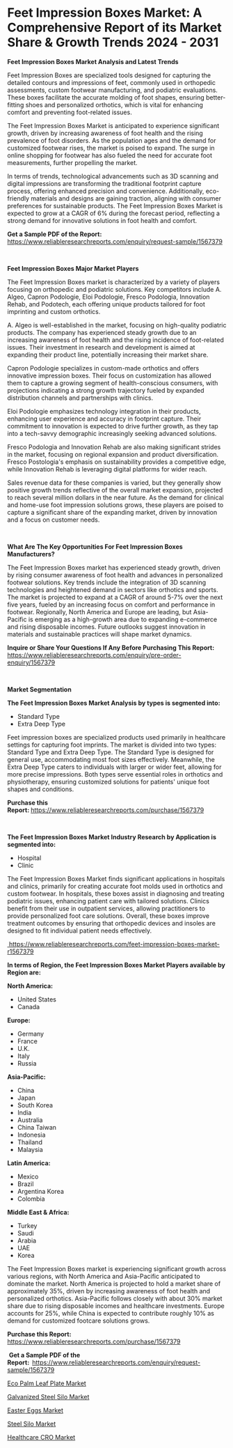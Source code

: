 <p><h1>Feet Impression Boxes Market: A Comprehensive Report of its Market Share & Growth Trends 2024 - 2031</h1></p><p><strong>Feet Impression Boxes Market Analysis and Latest Trends</strong></p>
<p><p>Feet Impression Boxes are specialized tools designed for capturing the detailed contours and impressions of feet, commonly used in orthopedic assessments, custom footwear manufacturing, and podiatric evaluations. These boxes facilitate the accurate molding of foot shapes, ensuring better-fitting shoes and personalized orthotics, which is vital for enhancing comfort and preventing foot-related issues.</p><p>The Feet Impression Boxes Market is anticipated to experience significant growth, driven by increasing awareness of foot health and the rising prevalence of foot disorders. As the population ages and the demand for customized footwear rises, the market is poised to expand. The surge in online shopping for footwear has also fueled the need for accurate foot measurements, further propelling the market.</p><p>In terms of trends, technological advancements such as 3D scanning and digital impressions are transforming the traditional footprint capture process, offering enhanced precision and convenience. Additionally, eco-friendly materials and designs are gaining traction, aligning with consumer preferences for sustainable products. The Feet Impression Boxes Market is expected to grow at a CAGR of 6% during the forecast period, reflecting a strong demand for innovative solutions in foot health and comfort.</p></p>
<p><strong>Get a Sample PDF of the Report:&nbsp;</strong> <a href="https://www.reliableresearchreports.com/enquiry/request-sample/1567379?utm_campaign=34&utm_medium=2&utm_source=Github&utm_content=ia&utm_term=17112024&utm_id=feet-impression-boxes">https://www.reliableresearchreports.com/enquiry/request-sample/1567379</a></p>
<p>&nbsp;</p>
<p><strong>Feet Impression Boxes Major Market Players</strong></p>
<p><p>The Feet Impression Boxes market is characterized by a variety of players focusing on orthopedic and podiatric solutions. Key competitors include A. Algeo, Capron Podologie, Eloi Podologie, Fresco Podologia, Innovation Rehab, and Podotech, each offering unique products tailored for foot imprinting and custom orthotics.</p><p>A. Algeo is well-established in the market, focusing on high-quality podiatric products. The company has experienced steady growth due to an increasing awareness of foot health and the rising incidence of foot-related issues. Their investment in research and development is aimed at expanding their product line, potentially increasing their market share.</p><p>Capron Podologie specializes in custom-made orthotics and offers innovative impression boxes. Their focus on customization has allowed them to capture a growing segment of health-conscious consumers, with projections indicating a strong growth trajectory fueled by expanded distribution channels and partnerships with clinics.</p><p>Eloi Podologie emphasizes technology integration in their products, enhancing user experience and accuracy in footprint capture. Their commitment to innovation is expected to drive further growth, as they tap into a tech-savvy demographic increasingly seeking advanced solutions.</p><p>Fresco Podologia and Innovation Rehab are also making significant strides in the market, focusing on regional expansion and product diversification. Fresco Postologia's emphasis on sustainability provides a competitive edge, while Innovation Rehab is leveraging digital platforms for wider reach.</p><p>Sales revenue data for these companies is varied, but they generally show positive growth trends reflective of the overall market expansion, projected to reach several million dollars in the near future. As the demand for clinical and home-use foot impression solutions grows, these players are poised to capture a significant share of the expanding market, driven by innovation and a focus on customer needs.</p></p>
<p>&nbsp;</p>
<p><strong>What Are The Key Opportunities For Feet Impression Boxes Manufacturers?</strong></p>
<p><p>The Feet Impression Boxes market has experienced steady growth, driven by rising consumer awareness of foot health and advances in personalized footwear solutions. Key trends include the integration of 3D scanning technologies and heightened demand in sectors like orthotics and sports. The market is projected to expand at a CAGR of around 5-7% over the next five years, fueled by an increasing focus on comfort and performance in footwear. Regionally, North America and Europe are leading, but Asia-Pacific is emerging as a high-growth area due to expanding e-commerce and rising disposable incomes. Future outlooks suggest innovation in materials and sustainable practices will shape market dynamics.</p></p>
<p><strong>Inquire or Share Your Questions If Any Before Purchasing This Report:</strong> <a href="https://www.reliableresearchreports.com/enquiry/pre-order-enquiry/1567379?utm_campaign=34&utm_medium=2&utm_source=Github&utm_content=ia&utm_term=17112024&utm_id=feet-impression-boxes">https://www.reliableresearchreports.com/enquiry/pre-order-enquiry/1567379</a></p>
<p>&nbsp;</p>
<p><strong>Market Segmentation</strong></p>
<p><strong>The Feet Impression Boxes Market Analysis by types is segmented into:</strong></p>
<p><ul><li>Standard Type</li><li>Extra Deep Type</li></ul></p>
<p><p>Feet impression boxes are specialized products used primarily in healthcare settings for capturing foot imprints. The market is divided into two types: Standard Type and Extra Deep Type. The Standard Type is designed for general use, accommodating most foot sizes effectively. Meanwhile, the Extra Deep Type caters to individuals with larger or wider feet, allowing for more precise impressions. Both types serve essential roles in orthotics and physiotherapy, ensuring customized solutions for patients' unique foot shapes and conditions.</p></p>
<p><strong>Purchase this Report:&nbsp;</strong><a href="https://www.reliableresearchreports.com/purchase/1567379?utm_campaign=34&utm_medium=2&utm_source=Github&utm_content=ia&utm_term=17112024&utm_id=feet-impression-boxes">https://www.reliableresearchreports.com/purchase/1567379</a></p>
<p>&nbsp;</p>
<p><strong>The Feet Impression Boxes Market Industry Research by Application is segmented into:</strong></p>
<p><ul><li>Hospital</li><li>Clinic</li></ul></p>
<p><p>The Feet Impression Boxes Market finds significant applications in hospitals and clinics, primarily for creating accurate foot molds used in orthotics and custom footwear. In hospitals, these boxes assist in diagnosing and treating podiatric issues, enhancing patient care with tailored solutions. Clinics benefit from their use in outpatient services, allowing practitioners to provide personalized foot care solutions. Overall, these boxes improve treatment outcomes by ensuring that orthopedic devices and insoles are designed to fit individual patient needs effectively.</p></p>
<p><a href="https://www.reliableresearchreports.com/feet-impression-boxes-market-r1567379?utm_campaign=34&utm_medium=2&utm_source=Github&utm_content=ia&utm_term=17112024&utm_id=feet-impression-boxes">&nbsp;https://www.reliableresearchreports.com/feet-impression-boxes-market-r1567379</a></p>
<p><strong>In terms of Region, the Feet Impression Boxes Market Players available by Region are:</strong></p>
<p>
    <p> <strong> North America: </strong>
        <ul>
            <li>United States</li>
            <li>Canada</li>
        </ul>
        </p> 
    <p> <strong> Europe: </strong>
        <ul>
            <li>Germany</li>
            <li>France</li>
            <li>U.K.</li>
            <li>Italy</li>
            <li>Russia</li>
        </ul>
        </p> 
    <p> <strong> Asia-Pacific: </strong>
        <ul>
            <li>China</li>
            <li>Japan</li>
            <li>South Korea</li>
            <li>India</li>
            <li>Australia</li>
            <li>China Taiwan</li>
            <li>Indonesia</li>
            <li>Thailand</li>
            <li>Malaysia</li>
        </ul>
        </p> 
    <p> <strong> Latin America: </strong>
        <ul>
            <li>Mexico</li>
            <li>Brazil</li>
            <li>Argentina Korea</li>
            <li>Colombia</li>
        </ul>
        </p> 
    <p> <strong> Middle East & Africa: </strong>
        <ul>
            <li>Turkey</li>
            <li>Saudi</li>
            <li>Arabia</li>
            <li>UAE</li>
            <li>Korea</li>
        </ul>
    </p>
    </p>
<p><p>The Feet Impression Boxes market is experiencing significant growth across various regions, with North America and Asia-Pacific anticipated to dominate the market. North America is projected to hold a market share of approximately 35%, driven by increasing awareness of foot health and personalized orthotics. Asia-Pacific follows closely with about 30% market share due to rising disposable incomes and healthcare investments. Europe accounts for 25%, while China is expected to contribute roughly 10% as demand for customized footcare solutions grows.</p></p>
<p><strong>Purchase this Report: </strong><a href="https://www.reliableresearchreports.com/purchase/1567379?utm_campaign=34&utm_medium=2&utm_source=Github&utm_content=ia&utm_term=17112024&utm_id=feet-impression-boxes">https://www.reliableresearchreports.com/purchase/1567379</a></p>
<p>&nbsp;<strong>Get a Sample PDF of the Report:&nbsp;&nbsp;</strong><a href="https://www.reliableresearchreports.com/enquiry/request-sample/1567379?utm_campaign=34&utm_medium=2&utm_source=Github&utm_content=ia&utm_term=17112024&utm_id=feet-impression-boxes">https://www.reliableresearchreports.com/enquiry/request-sample/1567379</a></p>
<p><strong></strong></p>
<p><p><a href="https://www.linkedin.com/pulse/eco-palm-leaf-plate-market-innovations-trends-comprehensive-9looc?utm_campaign=34&utm_medium=2&utm_source=Github&utm_content=ia&utm_term=17112024&utm_id=feet-impression-boxes">Eco Palm Leaf Plate Market</a></p><p><a href="https://issuu.com/reportprime-2/docs/galvanized-steel-silo-market-size-2_2aedb75edf9a62?utm_campaign=34&utm_medium=2&utm_source=Github&utm_content=ia&utm_term=17112024&utm_id=feet-impression-boxes">Galvanized Steel Silo Market</a></p><p><a href="https://www.linkedin.com/pulse/deep-dive-easter-eggs-market-itstrends-segmentation-competitive-epwfc?utm_campaign=34&utm_medium=2&utm_source=Github&utm_content=ia&utm_term=17112024&utm_id=feet-impression-boxes">Easter Eggs Market</a></p><p><a href="https://issuu.com/reportprime-2/docs/steel-silo-market-size-2030.pptx_219a9ec99a8e04?utm_campaign=34&utm_medium=2&utm_source=Github&utm_content=ia&utm_term=17112024&utm_id=feet-impression-boxes">Steel Silo Market</a></p><p><a href="https://github.com/AshikRahman991/Market-Research-Report-List-1/blob/main/healthcare-cro-market.md?utm_campaign=34&utm_medium=2&utm_source=Github&utm_content=ia&utm_term=17112024&utm_id=feet-impression-boxes">Healthcare CRO Market</a></p></p>